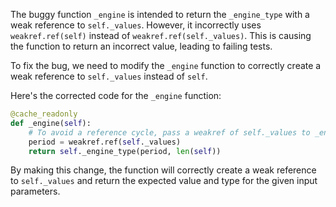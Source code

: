 The buggy function `_engine` is intended to return the `_engine_type` with a weak reference to `self._values`. However, it incorrectly uses `weakref.ref(self)` instead of `weakref.ref(self._values)`. This is causing the function to return an incorrect value, leading to failing tests.

To fix the bug, we need to modify the `_engine` function to correctly create a weak reference to `self._values` instead of `self`.

Here's the corrected code for the `_engine` function:

```python
@cache_readonly
def _engine(self):
    # To avoid a reference cycle, pass a weakref of self._values to _engine_type.
    period = weakref.ref(self._values)
    return self._engine_type(period, len(self))
```

By making this change, the function will correctly create a weak reference to `self._values` and return the expected value and type for the given input parameters.